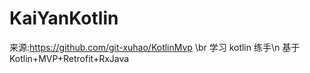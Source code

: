 # KaiYanKotlin
来源:https://github.com/git-xuhao/KotlinMvp \br
学习 kotlin 练手\n
基于Kotlin+MVP+Retrofit+RxJava
